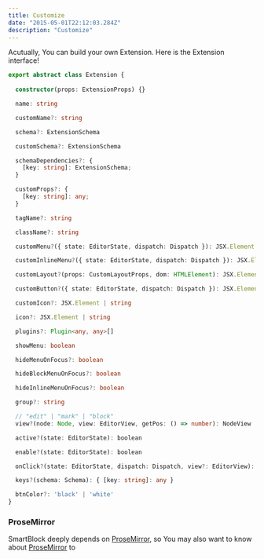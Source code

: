 ```yaml
---
title: Customize
date: "2015-05-01T22:12:03.284Z"
description: "Customize"
---
```


Acutually, You can build your own Extension.
Here is the Extension interface!

```ts
export abstract class Extension {
  
  constructor(props: ExtensionProps) {}

  name: string

  customName?: string

  schema?: ExtensionSchema

  customSchema?: ExtensionSchema

  schemaDependencies?: {
    [key: string]: ExtensionSchema;
  }

  customProps?: {
    [key: string]: any;
  }

  tagName?: string

  className?: string

  customMenu?({ state: EditorState, dispatch: Dispatch }): JSX.Element

  customInlineMenu?({ state: EditorState, dispatch: Dispatch }): JSX.Element

  customLayout?(props: CustomLayoutProps, dom: HTMLElement): JSX.Element

  customButton?({ state: EditorState, dispatch: Dispatch }): JSX.Element

  customIcon?: JSX.Element | string

  icon?: JSX.Element | string

  plugins?: Plugin<any, any>[]

  showMenu: boolean

  hideMenuOnFocus?: boolean

  hideBlockMenuOnFocus?: boolean

  hideInlineMenuOnFocus?: boolean

  group?: string

  // "edit" | "mark" | "block"
  view?(node: Node, view: EditorView, getPos: () => number): NodeView

  active?(state: EditorState): boolean

  enable?(state: EditorState): boolean

  onClick?(state: EditorState, dispatch: Dispatch, view?: EditorView): void

  keys?(schema: Schema): { [key: string]: any }

  btnColor?: 'black' | 'white'
}
```

### ProseMirror


SmartBlock deeply depends on [ProseMirror](https://prosemirror.net/), so You may also want to know about [ProseMirror](https://prosemirror.net/) to
